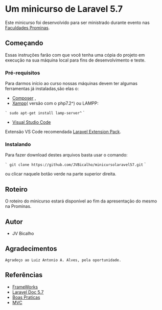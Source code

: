 # Um minicurso de Laravel 5.7

Este minicurso foi desenvolvido para ser ministrado durante evento nas [Faculdades Prominas](https://www.faculdadesprominas.com.br).

## Começando

Essas instruções farão com que você tenha uma cópia do projeto em execução na sua máquina local para fins de desenvolvimento e teste. 

### Pré-requisitos

Para darmos início ao curso nossas máquinas devem ter algumas ferramentas já instaladas,são elas o:
* [Composer](https://getcomposer.org/) , 
* [Xampp](https://www.apachefriends.org/pt_br/index.html)( versão com o php7.2^) ou LAMPP:

`` `
sudo apt-get install lamp-server^
`` `
* [Visual Studio Code](https://code.visualstudio.com/)
 
 Extensão VS Code recomendada [Laravel Extension Pack](https://marketplace.visualstudio.com/items?itemName=onecentlin.laravel-extension-pack).

### Instalando

Para fazer download destes arquivos basta usar o comando:

`` `
git clone https://github.com/JVBicalho/minicursolaravel57.git
`` `

ou clicar naquele botão verde na parte superior direita.
## Roteiro

O roteiro do minicurso estará disponível ao fim da apresentação do mesmo na Prominas.


## Autor

* JV Bicalho  


## Agradecimentos
	Agradeço ao Luiz Antonio A. Alves, pela oportunidade.
## Referências

* [FrameWorks](https://dinamicatreinamentos.com/blog/o-que-sao-frameworks/ )
* [Laravel Doc 5.7](https://laravel.com/docs/5.7)
* [Boas Praticas](https://medium.com/@lucasmacedo/boas-pr%C3%A1ticas-em-apis-com-laravel-part-2-endpoints-e2a67e7cfe38)
* [MVC](https://tableless.com.br/mvc-afinal-e-o-que/)
